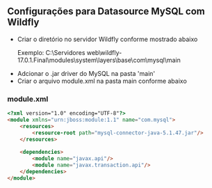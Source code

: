 ## Configurações para Datasource MySQL com Wildfly

- Criar o diretório no servidor Wildfly conforme mostrado abaixo
		<p>Exemplo: C:\Servidores web\wildfly-17.0.1.Final\modules\system\layers\base\com\mysql\main</p>
- Adcionar o .jar driver do MySQL na pasta 'main'
- Criar o arquivo module.xml na pasta main conforme abaixo
### module.xml
~~~html
<?xml version="1.0" encoding="UTF-8"?>
<module xmlns="urn:jboss:module:1.1" name="com.mysql">
	<resources>
		<resource-root path="mysql-connector-java-5.1.47.jar"/>
	</resources>
			 
	<dependencies>
		<module name="javax.api"/>
		<module name="javax.transaction.api"/>
	</dependencies>
</module>
~~~


